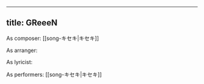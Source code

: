 
---
title: GReeeN
---
As composer: [[song-キセキ|キセキ]]

As arranger: 

As lyricist: 

As performers: [[song-キセキ|キセキ]]
